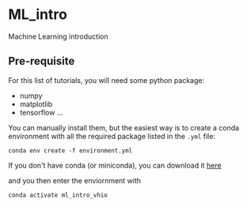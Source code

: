 # ML_intro
Machine Learning introduction


## Pre-requisite

For this list of tutorials, you will need some python package:
- numpy
- matplotlib
- tensorflow
...

You can manually install them, but the easiest way is to create a conda environment with all the required package listed in the `.yml` file:

`conda env create -f environment.yml`

If you don't have conda (or miniconda), you can download it [here](https://docs.anaconda.com/miniconda/miniconda-install/)

and you then enter the enviornment with

`conda activate ml_intro_vhio`